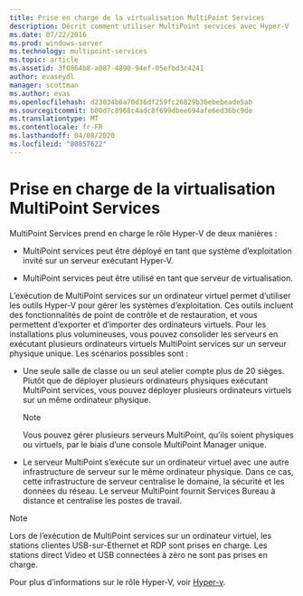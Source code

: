 ```yaml
---
title: Prise en charge de la virtualisation MultiPoint Services
description: Décrit comment utiliser MultiPoint services avec Hyper-V
ms.date: 07/22/2016
ms.prod: windows-server
ms.technology: multipoint-services
ms.topic: article
ms.assetid: 3f0864b8-a087-4890-94ef-05efbd3c4241
author: evaseydl
manager: scottman
ms.author: evas
ms.openlocfilehash: d23034b6a70d36df259fc26829b36ebebeade5ab
ms.sourcegitcommit: b00d7c8968c4adc8f699dbee694afe6ed36bc9de
ms.translationtype: MT
ms.contentlocale: fr-FR
ms.lasthandoff: 04/08/2020
ms.locfileid: "80857622"
---
```

# <a name="multipoint-services-virtualization-support"></a>Prise en charge de la virtualisation MultiPoint Services
MultiPoint Services prend en charge le rôle Hyper-V de deux manières :  
  
-   MultiPoint services peut être déployé en tant que système d’exploitation invité sur un serveur exécutant Hyper-V.  
  
-   MultiPoint services peut être utilisé en tant que serveur de virtualisation.   
  
L’exécution de MultiPoint services sur un ordinateur virtuel permet d’utiliser les outils Hyper-V pour gérer les systèmes d’exploitation. Ces outils incluent des fonctionnalités de point de contrôle et de restauration, et vous permettent d’exporter et d’importer des ordinateurs virtuels. Pour les installations plus volumineuses, vous pouvez consolider les serveurs en exécutant plusieurs ordinateurs virtuels MultiPoint services sur un serveur physique unique. Les scénarios possibles sont :  
  
-   Une seule salle de classe ou un seul atelier compte plus de 20 sièges. Plutôt que de déployer plusieurs ordinateurs physiques exécutant MultiPoint services, vous pouvez déployer plusieurs ordinateurs virtuels sur un même ordinateur physique.  
  
    > [!NOTE]  
    > Vous pouvez gérer plusieurs serveurs MultiPoint, qu’ils soient physiques ou virtuels, par le biais d’une console MultiPoint Manager unique.  
  
-   Le serveur MultiPoint s’exécute sur un ordinateur virtuel avec une autre infrastructure de serveur sur le même ordinateur physique. Dans ce cas, cette infrastructure de serveur centralise le domaine, la sécurité et les données du réseau. Le serveur MultiPoint fournit Services Bureau à distance et centralise les postes de travail.  
  
> [!NOTE]  
> Lors de l’exécution de MultiPoint services sur un ordinateur virtuel, les stations clientes USB-sur-Ethernet et RDP sont prises en charge. Les stations direct Video et USB connectées à zéro ne sont pas prises en charge.  
  
Pour plus d’informations sur le rôle Hyper-V, voir [Hyper-v](../../virtualization/hyper-v/hyper-v-on-windows-server.md).  